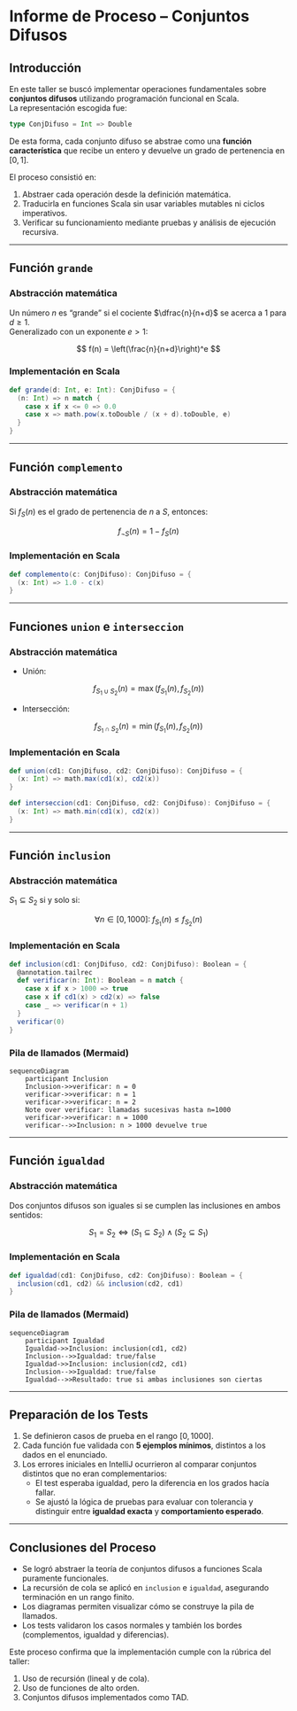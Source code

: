 # Informe de Proceso – Conjuntos Difusos

## Introducción

En este taller se buscó implementar operaciones fundamentales sobre **conjuntos difusos** utilizando programación funcional en Scala.  
La representación escogida fue:

```scala
type ConjDifuso = Int => Double
```

De esta forma, cada conjunto difuso se abstrae como una **función característica** que recibe un entero y devuelve un grado de pertenencia en $[0,1]$.

El proceso consistió en:
1. Abstraer cada operación desde la definición matemática.
2. Traducirla en funciones Scala sin usar variables mutables ni ciclos imperativos.
3. Verificar su funcionamiento mediante pruebas y análisis de ejecución recursiva.

---

## Función `grande`

### Abstracción matemática

Un número $n$ es “grande” si el cociente $\dfrac{n}{n+d}$ se acerca a 1 para $d \geq 1$.  
Generalizado con un exponente $e > 1$:

$$
f(n) = \left(\frac{n}{n+d}\right)^e
$$

### Implementación en Scala

```scala
def grande(d: Int, e: Int): ConjDifuso = {
  (n: Int) => n match {
    case x if x <= 0 => 0.0
    case x => math.pow(x.toDouble / (x + d).toDouble, e)
  }
}
```

---

## Función `complemento`

### Abstracción matemática

Si $f_S(n)$ es el grado de pertenencia de $n$ a $S$, entonces:

$$
f_{\neg S}(n) = 1 - f_S(n)
$$

### Implementación en Scala

```scala
def complemento(c: ConjDifuso): ConjDifuso = {
  (x: Int) => 1.0 - c(x)
}
```

---

## Funciones `union` e `interseccion`

### Abstracción matemática

- Unión:

$$
f_{S_1 \cup S_2}(n) = \max(f_{S_1}(n), f_{S_2}(n))
$$

- Intersección:

$$
f_{S_1 \cap S_2}(n) = \min(f_{S_1}(n), f_{S_2}(n))
$$

### Implementación en Scala

```scala
def union(cd1: ConjDifuso, cd2: ConjDifuso): ConjDifuso = {
  (x: Int) => math.max(cd1(x), cd2(x))
}

def interseccion(cd1: ConjDifuso, cd2: ConjDifuso): ConjDifuso = {
  (x: Int) => math.min(cd1(x), cd2(x))
}
```

---

## Función `inclusion`

### Abstracción matemática

$S_1 \subseteq S_2$ si y solo si:

$$
\forall n \in [0,1000]: \; f_{S_1}(n) \leq f_{S_2}(n)
$$

### Implementación en Scala

```scala
def inclusion(cd1: ConjDifuso, cd2: ConjDifuso): Boolean = {
  @annotation.tailrec
  def verificar(n: Int): Boolean = n match {
    case x if x > 1000 => true
    case x if cd1(x) > cd2(x) => false
    case _ => verificar(n + 1)
  }
  verificar(0)
}
```

### Pila de llamados (Mermaid)

```mermaid
sequenceDiagram
    participant Inclusion
    Inclusion->>verificar: n = 0
    verificar->>verificar: n = 1
    verificar->>verificar: n = 2
    Note over verificar: llamadas sucesivas hasta n=1000
    verificar->>verificar: n = 1000
    verificar-->>Inclusion: n > 1000 devuelve true
```

---

## Función `igualdad`

### Abstracción matemática

Dos conjuntos difusos son iguales si se cumplen las inclusiones en ambos sentidos:

$$
S_1 = S_2 \iff (S_1 \subseteq S_2) \land (S_2 \subseteq S_1)
$$

### Implementación en Scala

```scala
def igualdad(cd1: ConjDifuso, cd2: ConjDifuso): Boolean = {
  inclusion(cd1, cd2) && inclusion(cd2, cd1)
}
```

### Pila de llamados (Mermaid)

```mermaid
sequenceDiagram
    participant Igualdad
    Igualdad->>Inclusion: inclusion(cd1, cd2)
    Inclusion-->>Igualdad: true/false
    Igualdad->>Inclusion: inclusion(cd2, cd1)
    Inclusion-->>Igualdad: true/false
    Igualdad-->>Resultado: true si ambas inclusiones son ciertas
```

---

## Preparación de los Tests

1. Se definieron casos de prueba en el rango $[0,1000]$.
2. Cada función fue validada con **5 ejemplos mínimos**, distintos a los dados en el enunciado.
3. Los errores iniciales en IntelliJ ocurrieron al comparar conjuntos distintos que no eran complementarios:
    - El test esperaba igualdad, pero la diferencia en los grados hacía fallar.
    - Se ajustó la lógica de pruebas para evaluar con tolerancia y distinguir entre **igualdad exacta** y **comportamiento esperado**.

---

## Conclusiones del Proceso

- Se logró abstraer la teoría de conjuntos difusos a funciones Scala puramente funcionales.
- La recursión de cola se aplicó en `inclusion` e `igualdad`, asegurando terminación en un rango finito.
- Los diagramas permiten visualizar cómo se construye la pila de llamados.
- Los tests validaron los casos normales y también los bordes (complementos, igualdad y diferencias).

Este proceso confirma que la implementación cumple con la rúbrica del taller:
1. Uso de recursión (lineal y de cola).
2. Uso de funciones de alto orden.
3. Conjuntos difusos implementados como TAD.
